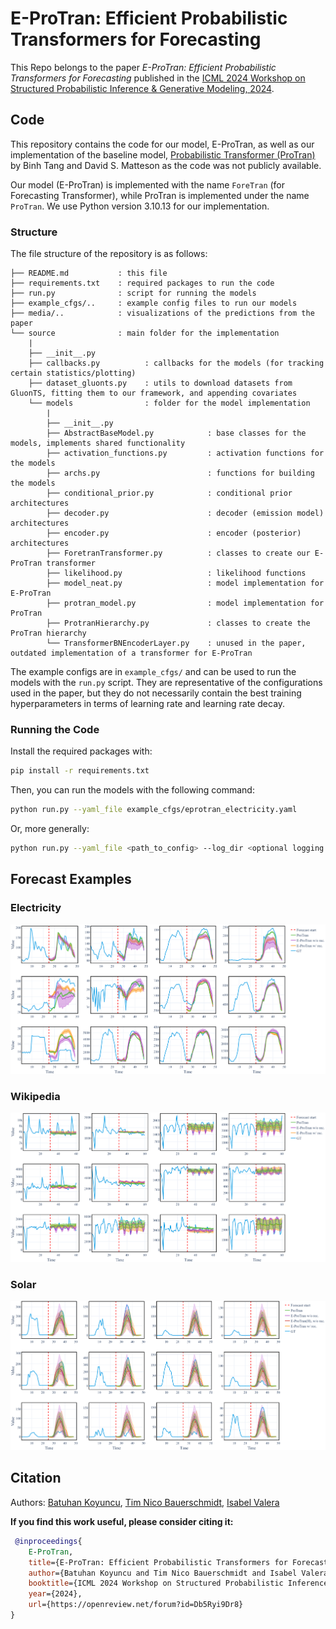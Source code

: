 # E-ProTran: Efficient Probabilistic Transformers for Forecasting 

This Repo belongs to the paper *E-ProTran: Efficient Probabilistic Transformers for Forecasting* published in the [ICML 2024 Workshop on Structured Probabilistic Inference & Generative Modeling, 2024](https://spigmworkshop2024.github.io/).

## Code
This repository contains the code for our model, E-ProTran, as well as our implementation of the baseline model, [Probabilistic Transformer (ProTran)](https://proceedings.neurips.cc/paper/2021/hash/c68bd9055776bf38d8fc43c0ed283678-Abstract.html) by Binh Tang and David S. Matteson as the code was not publicly available.

Our model (E-ProTran) is implemented with the name `ForeTran` (for Forecasting Transformer), while ProTran is implemented under the name `ProTran`. We use Python version 3.10.13 for our implementation.

### Structure
The file structure of the repository is as follows:
```text
├── README.md           : this file
├── requirements.txt    : required packages to run the code
├── run.py              : script for running the models
├── example_cfgs/..     : example config files to run our models
├── media/..            : visualizations of the predictions from the paper
└── source              : main folder for the implementation
    |
    ├── __init__.py
    ├── callbacks.py          : callbacks for the models (for tracking certain statistics/plotting)
    ├── dataset_gluonts.py    : utils to download datasets from GluonTS, fitting them to our framework, and appending covariates
    └── models                : folder for the model implementation
        |
        ├── __init__.py     
        ├── AbstractBaseModel.py            : base classes for the models, implements shared functionality
        ├── activation_functions.py         : activation functions for the models
        ├── archs.py                        : functions for building the models
        ├── conditional_prior.py            : conditional prior architectures
        ├── decoder.py                      : decoder (emission model) architectures
        ├── encoder.py                      : encoder (posterior) architectures
        ├── ForetranTransformer.py          : classes to create our E-ProTran transformer
        ├── likelihood.py                   : likelihood functions
        ├── model_neat.py                   : model implementation for E-ProTran
        ├── protran_model.py                : model implementation for ProTran
        ├── ProtranHierarchy.py             : classes to create the ProTran hierarchy
        └── TransformerBNEncoderLayer.py    : unused in the paper, outdated implementation of a transformer for E-ProTran
```
The example configs are in `example_cfgs/` and can be used to run the models with the `run.py` script. They are representative of the configurations used in the paper, but they do not necessarily contain the best training hyperparameters in terms of learning rate and learning rate decay.

### Running the Code
Install the required packages with:
```bash
pip install -r requirements.txt
```
Then, you can run the models with the following command:
```bash
python run.py --yaml_file example_cfgs/eprotran_electricity.yaml
```
Or, more generally:
```bash
python run.py --yaml_file <path_to_config> --log_dir <optional logging directory>
```


## Forecast Examples
### Electricity
![Electricity Forecasting](media/Electricity.png)
### Wikipedia
![Wikipedia Forecasting](media/Wikipedia.png)
### Solar
![Solar Forecasting](media/Solar.png)

## Citation
Authors: [Batuhan Koyuncu](https://www.batukoyuncu.com/), [Tim Nico Bauerschmidt](https://iamgine.github.io/), [Isabel Valera](https://machinelearning.uni-saarland.de/isabel-valera/)

**If you find this work useful, please consider citing it:**
```bibtex
 @inproceedings{
    E-ProTran,
    title={E-ProTran: Efficient Probabilistic Transformers for Forecasting},
    author={Batuhan Koyuncu and Tim Nico Bauerschmidt and Isabel Valera},
    booktitle={ICML 2024 Workshop on Structured Probabilistic Inference {\&} Generative Modeling},
    year={2024},
    url={https://openreview.net/forum?id=Db5Ryi9Dr8}
}
```
